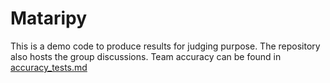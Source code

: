# Mataripy

This is a demo code to produce results for judging purpose. The repository also hosts the group discussions. Team accuracy can be found in [accuracy_tests.md](https://github.com/Te-Maramataka/mataripy/blob/main/accuracy_tests.md)
